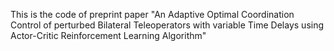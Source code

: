 This is the code of preprint paper "An Adaptive Optimal Coordination Control of perturbed Bilateral Teleoperators with variable
Time Delays using Actor-Critic Reinforcement Learning Algorithm"
